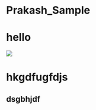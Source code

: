 # Prakash_Sample

# hello
![](https://images.pexels.com/photos/268533/pexels-photo-268533.jpeg?auto=compress&cs=tinysrgb&w=1600)
# hkgdfugfdjs
## dsgbhjdf
